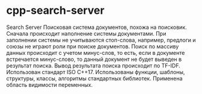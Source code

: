 # cpp-search-server
Search Server
Поисковая система документов, похожа на поисковик.
Сначала происходит наполнение системы документами. При заполнении системы не учитываются стоп-слова, например, предлоги и союзы не играют роли при поиске документов. Поиск по массиву данных происходит с учетом минус-слов, то есть, если в документе встречается минус-слово, то данный документ не будет выведен в результат поиска. Вывод результата поиска происходит по TF-IDF.
Использован стандарт ISO C++17.
Использованы функции, шаблоны, структуры, классы, алгоритмы стандартных библиотек. Применена область видимости переменных. 

